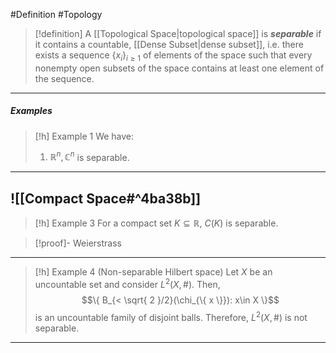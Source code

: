 #Definition #Topology 

> [!definition]
> A [[Topological Space|topological space]] is ***separable*** if it contains a countable, [[Dense Subset|dense subset]], i.e. there exists a sequence $\{ x_{i} \}_{i\geq 1}$ of elements of the space such that every nonempty open subsets of the space contains at least one element of the sequence.
---
##### Examples
> [!h] Example 1
> We have:
> 1. $\mathbb{R}^n, \mathbb{C}^n$ is separable.
---
![[Compact Space#^4ba38b]]
---
> [!h] Example 3
> For a compact set $K\subseteq \mathbb{R}$, $C(K)$ is separable.

> [!proof]-
> Weierstrass
---
> [!h] Example 4 (Non-separable Hilbert space)
> Let $X$ be an uncountable set and consider $L^2(X,\#)$. Then, $$\{ B_{< \sqrt{ 2 }/2}(\chi_{\{ x \}}): x\in X \}$$is an uncountable family of disjoint balls. Therefore, $L^2(X,\#)$ is not separable.
---